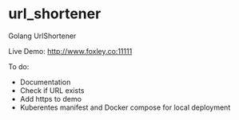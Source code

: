 # url_shortener
Golang UrlShortener

Live Demo: http://www.foxley.co:11111

To do:
- Documentation
- Check if URL exists
- Add https to demo
- Kuberentes manifest and Docker compose for local deployment
